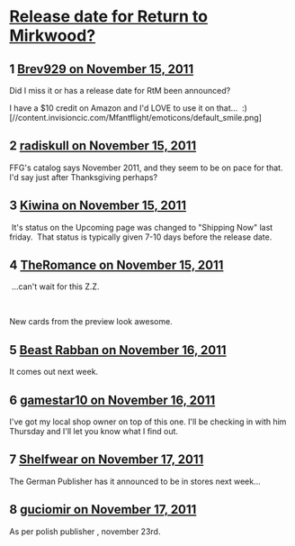 # [Release date for Return to Mirkwood?](https://community.fantasyflightgames.com/topic/56307-release-date-for-return-to-mirkwood/)

## 1 [Brev929 on November 15, 2011](https://community.fantasyflightgames.com/topic/56307-release-date-for-return-to-mirkwood/?do=findComment&comment=556198)

Did I miss it or has a release date for RtM been announced?

I have a $10 credit on Amazon and I'd LOVE to use it on that...  :) [//content.invisioncic.com/Mfantflight/emoticons/default_smile.png]

## 2 [radiskull on November 15, 2011](https://community.fantasyflightgames.com/topic/56307-release-date-for-return-to-mirkwood/?do=findComment&comment=556227)

FFG's catalog says November 2011, and they seem to be on pace for that.  I'd say just after Thanksgiving perhaps?

## 3 [Kiwina on November 15, 2011](https://community.fantasyflightgames.com/topic/56307-release-date-for-return-to-mirkwood/?do=findComment&comment=556238)

 It's status on the Upcoming page was changed to "Shipping Now" last friday.  That status is typically given 7-10 days before the release date.

## 4 [TheRomance on November 15, 2011](https://community.fantasyflightgames.com/topic/56307-release-date-for-return-to-mirkwood/?do=findComment&comment=556268)

 ...can't wait for this Z.Z.

 

New cards from the preview look awesome.

## 5 [Beast Rabban on November 16, 2011](https://community.fantasyflightgames.com/topic/56307-release-date-for-return-to-mirkwood/?do=findComment&comment=556437)

It comes out next week.

## 6 [gamestar10 on November 16, 2011](https://community.fantasyflightgames.com/topic/56307-release-date-for-return-to-mirkwood/?do=findComment&comment=556441)

I've got my local shop owner on top of this one. I'll be checking in with him Thursday and I'll let you know what I find out.

## 7 [Shelfwear on November 17, 2011](https://community.fantasyflightgames.com/topic/56307-release-date-for-return-to-mirkwood/?do=findComment&comment=556963)

The German Publisher has it announced to be in stores next week...

## 8 [guciomir on November 17, 2011](https://community.fantasyflightgames.com/topic/56307-release-date-for-return-to-mirkwood/?do=findComment&comment=556995)

As per polish publisher , november 23rd.

